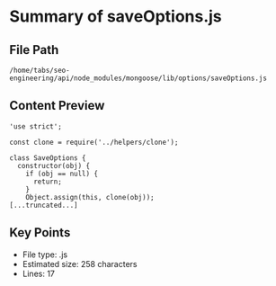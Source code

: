 # Summary of saveOptions.js
  
## File Path
`/home/tabs/seo-engineering/api/node_modules/mongoose/lib/options/saveOptions.js`

## Content Preview
```
'use strict';

const clone = require('../helpers/clone');

class SaveOptions {
  constructor(obj) {
    if (obj == null) {
      return;
    }
    Object.assign(this, clone(obj));
[...truncated...]
```

## Key Points
- File type: .js
- Estimated size: 258 characters
- Lines: 17
